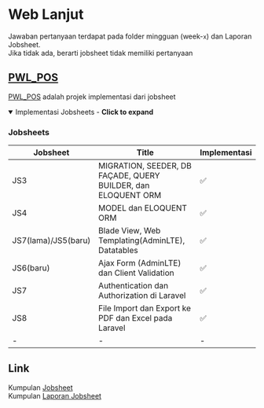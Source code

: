 # Web Lanjut

Jawaban pertanyaan terdapat pada folder mingguan (week-`x`) dan Laporan Jobsheet.\
Jika tidak ada, berarti jobsheet tidak memiliki pertanyaan

## [PWL_POS](./PWL_POS)

[PWL_POS](./PWL_POS) adalah projek implementasi dari jobsheet

<details open>
<summary>Implementasi Jobsheets - <b>Click to expand</b></summary>

### Jobsheets

| Jobsheet            | Title                                                         | Implementasi |
| ------------------- | ------------------------------------------------------------- | ------------ |
| JS3                 | MIGRATION, SEEDER, DB FAÇADE, QUERY BUILDER, dan ELOQUENT ORM | ✅           |
| JS4                 | MODEL dan ELOQUENT ORM                                        | ✅           |
| JS7(lama)/JS5(baru) | Blade View, Web Templating(AdminLTE), Datatables              | ✅           |
| JS6(baru)           | Ajax Form (AdminLTE) dan Client Validation                    | ✅           |
| JS7                 | Authentication dan Authorization di Laravel                   | ✅           |
| JS8                 | File Import dan Export ke PDF dan Excel pada Laravel          | ✅           |
| -                   | -                                                             | -            |

</details>

## Link

Kumpulan [Jobsheet](https://1drv.ms/f/c/60e6043c8101a60a/EofiQpTBGeBBjPTMRw4i0vIBlSyzXCOZ-HqNe8x04vO48g?e=2KDJkU)\
Kumpulan [Laporan Jobsheet](https://1drv.ms/f/c/60e6043c8101a60a/EqL_CGeINmZNj3vWWNmJvoMB4nby17qHOW8uTixmDTTCDQ?e=WwXetD)
